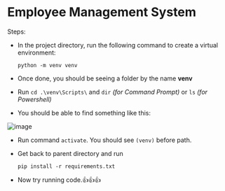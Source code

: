 # Employee Management System

Steps:

- In the project directory, run the following command to create a virtual environment:

    ```python -m venv venv```

- Once done, you should be seeing a folder by the name **venv**

- Run ```cd .\venv\Scripts\``` and ```dir``` *(for Command Prompt)* or ```ls``` *(for Powershell)*

- You should be able to find something like this:

![image](https://user-images.githubusercontent.com/53931676/193113279-c66b47fb-7de1-4f79-ad41-7d9a4220db68.png)

- Run command ```activate```. You should see ```(venv)``` before path.

- Get back to parent directory and run

    ```pip install -r requirements.txt```

- Now try running code.👍👍👍